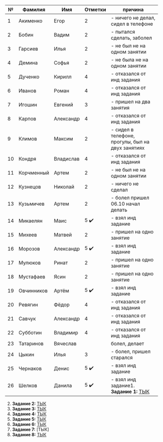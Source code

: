 
| №  | Фамилия       | Имя       | Отметки | причина |
|----|---------------|-----------|-----|---------------------------------------------------|
| 1  | Акименко      | Егор      | 2   | - ничего не делал, сидел в телефоне
| 2  | Бобин         | Вадим     | 2   | - пытался сделать, заболел          
| 3  | Гарсиев       | Илья      | 2   | - не был не на одном занятии        
| 4  | Демина        | Софья     | 2   | - не была не на одном занятии       
| 5  | Дученко       | Кирилл    | 4   | - отказался от инд задания       
| 6  | Иванов        | Роман     | 4   | - отказался от инд задания     
| 7  | Игошин        | Евгений   | 3   | - пришел на два занятия         
| 8  | Карпов        | Александр | 4   | - отказался от инд задания         
| 9  | Климов        | Максим    | 2   | - сидел в телефоне, прогулы, был на двух занятиях        
| 10 | Кондря        | Владислав | 4   | - отказался от инд задания               
| 11 | Корчменный    | Артем     | 2   | - не был не на одном занятии       
| 12 | Кузнецов      | Николай   | 2   | - ничего не сделал        
| 13 | Кузьмичев     | Артем     | 2   | - болел пришел 06.10 начал делать   
| 14 | Микаелян      | Маис      | 5 ✔️| - взял инд задание    
| 15 | Михеев        | Матвей    | 2   | - пришел на одно занятие
| 16 | Морозов       | Александр | 5 ✔️| - взял инд задание           
| 17 | Мулюков       | Ринат     | 2   | - пришел на одно занятие    
| 18 | Мустафаев     | Ясин      | 2   | - пришел на одно занятие  
| 19 | Овчинников    | Артём     | 5 ✔️| - взял инд задание        
| 20 | Ревягин       | Фёдор     | 4   | - отказался от инд задания              
| 21 | Савчук        | Александр | 4   | - отказался от инд задания             
| 22 | Субботин      | Владимир  | 4   | - отказался от инд задания           
| 23 | Татаринов     | Вячеслав  |     | болел, делает 
| 24 | Цыкин         | Илья      | 3   | - болел, пришел старался
| 25 | Чернаков      | Денис     | 5 ✔️| - взял инд задание        
| 26 | Шелков        | Данила    | 5 ✔️| - взял инд задание1. **Задание 1:** [ТЫК](https://github.com/Dedyretti/Lprojec)
2. **Задание 2:** [ТЫК](https://github.com/Dedyretti/OBJV2)
3. **Задание 3:** [ТЫК](https://github.com/Dedyretti/Task-3)
4. **Задание 4:** [ТЫК](https://github.com/Dedyretti/my-first-project)
5. **Задание 5:** [ТЫК](https://github.com/Dedyretti/task-001)
6. **Задание 6:** [ТЫК](https://github.com/Dedyretti/Task-completion-structure)
7. **Задание 7:** [ТЫК]
8. **Задание 8:** [ТЫК](https://github.com/Dedyretti/final-reports)        
